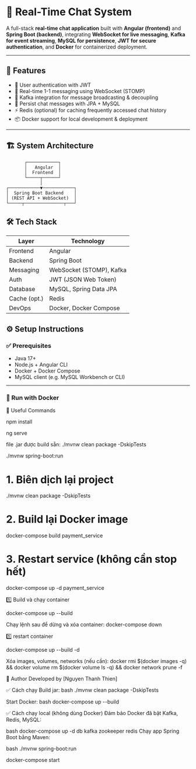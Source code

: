 # 💬 Real-Time Chat System

A full-stack **real-time chat application** built with **Angular (frontend)** and **Spring Boot (backend)**, integrating **WebSocket for live messaging**, **Kafka for event streaming**, **MySQL for persistence**, **JWT for secure authentication**, and **Docker** for containerized deployment.

---

## 📌 Features

- 🔐 User authentication with JWT
- 👥 Real-time 1-1 messaging using WebSocket (STOMP)
- 🧵 Kafka integration for message broadcasting & decoupling
- 💾 Persist chat messages with JPA + MySQL
- ⚡ Redis (optional) for caching frequently accessed chat history
- 📦 Docker support for local development & deployment

---

## 🏗️ System Architecture
           ┌────────────┐
           │   Angular  │
           │  Frontend  │
           └─────┬──────┘
                 │
    ┌────────────▼────────────┐
    │  Spring Boot Backend    │
    │ (REST API + WebSocket)  │
    └─────┬───────────────┬───┘

 ## 🛠 Tech Stack

| Layer        | Technology                |
|--------------|---------------------------|
| Frontend     | Angular                   |
| Backend      | Spring Boot               |
| Messaging    | WebSocket (STOMP), Kafka  |
| Auth         | JWT (JSON Web Token)      |
| Database     | MySQL, Spring Data JPA    |
| Cache (opt.) | Redis                     |
| DevOps       | Docker, Docker Compose    |

## ⚙️ Setup Instructions

### ✅ Prerequisites

- Java 17+
- Node.js + Angular CLI
- Docker + Docker Compose
- MySQL client (e.g. MySQL Workbench or CLI)

---

### 🐳 Run with Docker

🧰 Useful Commands

npm install

ng serve

file .jar được build sẵn:
./mvnw clean package -DskipTests

./mvnw spring-boot:run

# 1. Biên dịch lại project
./mvnw clean package -DskipTests

# 2. Build lại Docker image
docker-compose build payment_service

# 3. Restart service (không cần stop hết)
docker-compose up -d payment_service


1️⃣ Build và chạy container

docker-compose up --build

Chạy lệnh sau để dừng và xóa container:
docker-compose down

1️⃣ restart container

docker-compose up --build -d

Xóa images, volumes, networks (nếu cần):
docker rmi $(docker images -q) && docker volume rm $(docker volume ls -q) && docker network prune -f

🙋 Author
Developed by [Nguyen Thanh Thien]


✅ Cách chạy
Build jar:
bash
./mvnw clean package -DskipTests

Start Docker:
bash
docker-compose up --build


✅ Cách chạy local (không dùng Docker)
Đảm bảo Docker đã bật Kafka, Redis, MySQL:

bash
docker-compose up -d db kafka zookeeper redis
Chạy app Spring Boot bằng Maven:

bash
./mvnw spring-boot:run

docker-compose start
